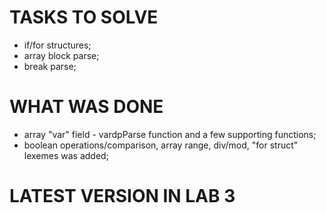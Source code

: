 # TASKS TO SOLVE

* if/for structures;
* array block parse;
* break parse;

# WHAT WAS DONE

* array "var" field - vardpParse function and a few supporting functions;
* boolean operations/comparison, array range, div/mod, "for struct" lexemes was added;

# LATEST VERSION IN LAB 3
